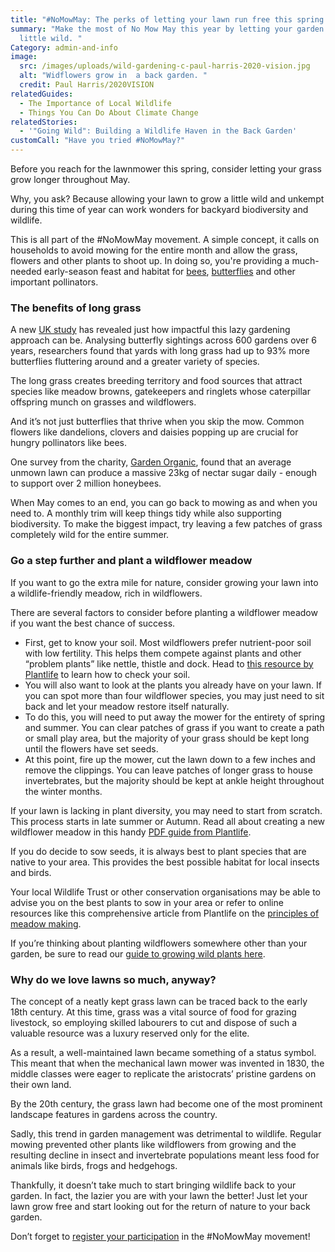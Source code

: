 ```yaml
---
title: "#NoMowMay: The perks of letting your lawn run free this spring  "
summary: "Make the most of No Mow May this year by letting your garden grow a
  little wild. "
Category: admin-and-info
image:
  src: /images/uploads/wild-gardening-c-paul-harris-2020-vision.jpg
  alt: "Widflowers grow in  a back garden. "
  credit: Paul Harris/2020VISION
relatedGuides:
  - The Importance of Local Wildlife
  - Things You Can Do About Climate Change
relatedStories:
  - '"Going Wild": Building a Wildlife Haven in the Back Garden'
customCall: "Have you tried #NoMowMay?"
---
```

Before you reach for the lawnmower this spring, consider letting your grass grow longer throughout May.  

Why, you ask? Because allowing your lawn to grow a little wild and unkempt during this time of year can work wonders for backyard biodiversity and wildlife.  

This is all part of the #NoMowMay movement. A simple concept, it calls on households to avoid mowing for the entire month and allow the grass, flowers and other plants to shoot up. In doing so, you're providing a much-needed early-season feast and habitat for [bees](https://www.wildlifetrusts.org/actions/how-attract-bumblebees-your-garden), [butterflies](https://www.wildlifetrusts.org/actions/how-attract-butterflies-your-garden) and other important pollinators.  

### The benefits of long grass

A new [UK study](https://www.theguardian.com/environment/2024/apr/19/letting-grass-grow-long-boosts-butterfly-numbers-uk-study-proves) has revealed just how impactful this lazy gardening approach can be. Analysing butterfly sightings across 600 gardens over 6 years, researchers found that yards with long grass had up to 93% more butterflies fluttering around and a greater variety of species.  

The long grass creates breeding territory and food sources that attract species like meadow browns, gatekeepers and ringlets whose caterpillar offspring munch on grasses and wildflowers. 

And it’s not just butterflies that thrive when you skip the mow. Common flowers like dandelions, clovers and daisies popping up are crucial for hungry pollinators like bees.  

One survey from the charity, [Garden Organic](https://www.gardenorganic.org.uk/expert-advice/garden-management/wildlife-gardening/no-mow-may?gad_source=1&gclid=CjwKCAjwoPOwBhAeEiwAJuXRh9uuqOj3hxzyeh6gqpFxLA4YPVPnTNgPFgdlb06yDOz9tjeOwkxTrBoC-iwQAvD_BwE), found that an average unmown lawn can produce a massive 23kg of nectar sugar daily - enough to support over 2 million honeybees.  

When May comes to an end, you can go back to mowing as and when you need to. A monthly trim will keep things tidy while also supporting biodiversity. To make the biggest impact, try leaving a few patches of grass completely wild for the entire summer.  

### Go a step further and plant a wildflower meadow

If you want to go the extra mile for nature, consider growing your lawn into a wildlife-friendly meadow, rich in wildflowers.  

There are several factors to consider before planting a wildflower meadow if you want the best chance of success. 

* First, get to know your soil. Most wildflowers prefer nutrient-poor soil with low fertility. This helps them compete against plants and other “problem plants” like nettle, thistle and dock. Head to [this resource by Plantlife](https://meadows.plantlife.org.uk/making-meadows/principles-of-meadow-making/soil/) to learn how to check your soil.  
* You will also want to look at the plants you already have on your lawn. If you can spot more than four wildflower species, you may just need to sit back and let your meadow restore itself naturally.  
* To do this, you will need to put away the mower for the entirety of spring and summer. You can clear patches of grass if you want to create a path or small play area, but the majority of your grass should be kept long until the flowers have set seeds.  
* At this point, fire up the mower, cut the lawn down to a few inches and remove the clippings. You can leave patches of longer grass to house invertebrates, but the majority should be kept at ankle height throughout the winter months.  

If your lawn is lacking in plant diversity, you may need to start from scratch. This process starts in late summer or Autumn. Read all about creating a new wildflower meadow in this handy [PDF guide from Plantlife](https://www.plantlife.org.uk/wp-content/uploads/2024/04/How_to_make_a_meadow_with_native_wildflowers.pdf).  

If you do decide to sow seeds, it is always best to plant species that are native to your area. This provides the best possible habitat for local insects and birds.  

Your local Wildlife Trust or other conservation organisations may be able to advise you on the best plants to sow in your area or refer to online resources like this comprehensive article from Plantlife on the [principles of meadow making](https://meadows.plantlife.org.uk/making-meadows/principles-of-meadow-making/).  

If you’re thinking about planting wildflowers somewhere other than your garden, be sure to read our [guide to growing wild plants here](https://nextdoornaturehub.org.uk/guides/the-importance-of-local-species).  

### Why do we love lawns so much, anyway?

The concept of a neatly kept grass lawn can be traced back to the early 18th century. At this time, grass was a vital source of food for grazing livestock, so employing skilled labourers to cut and dispose of such a valuable resource was a luxury reserved only for the elite.  

As a result, a well-maintained lawn became something of a status symbol. This meant that when the mechanical lawn mower was invented in 1830, the middle classes were eager to replicate the aristocrats’ pristine gardens on their own land.    

By the 20th century, the grass lawn had become one of the most prominent landscape features in gardens across the country.  

Sadly, this trend in garden management was detrimental to wildlife. Regular mowing prevented other plants like wildflowers from growing and the resulting decline in insect and invertebrate populations meant less food for animals like birds, frogs and hedgehogs.  

Thankfully, it doesn’t take much to start bringing wildlife back to your garden. In fact, the lazier you are with your lawn the better! Just let your lawn grow free and start looking out for the return of nature to your back garden.  

Don’t forget to [register your participation](https://www.plantlife.org.uk/campaigns/no-mow-may-registration-2024/) in the #NoMowMay movement!